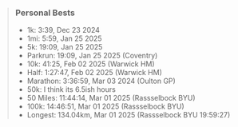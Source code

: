 
> ### Personal Bests
>
> - 1k: 3:39, Dec 23 2024
> - 1mi: 5:59, Jan 25 2025
> - 5k: 19:09, Jan 25 2025
> - Parkrun: 19:09, Jan 25 2025 (Coventry)
> - 10k: 41:25, Feb 02 2025 (Warwick HM)
> - Half: 1:27:47, Feb 02 2025 (Warwick HM)
> - Marathon: 3:36:59, Mar 03 2024 (Oulton GP)
> - 50k: I think its 6.5ish hours
> - 50 Miles: 11:44:14, Mar 01 2025 (Rassselbock BYU)
> - 100k: 14:46:51, Mar 01 2025 (Rassselbock BYU)
> - Longest: 134.04km, Mar 01 2025 (Rassselbock BYU 19:59:27)

